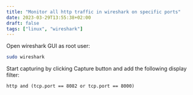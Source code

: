 ```yaml
---
title: "Monitor all http traffic in wireshark on specific ports"
date: 2023-03-29T13:55:38+02:00
draft: false
tags: ["linux", "wireshark"]
---
```


Open wireshark GUI as root user:
```bash
sudo wireshark
```

Start capturing by clicking Capture button and add the following display filter:
```
http and (tcp.port == 8082 or tcp.port == 8000)
```
